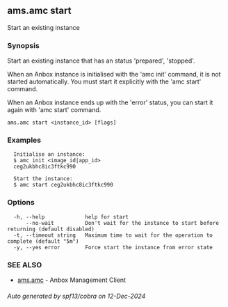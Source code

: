 ## ams.amc start

Start an existing instance

### Synopsis

Start an existing instance that has an status 'prepared', 'stopped'.

When an Anbox instance is initialised with the 'amc init' command, it is not started automatically.
You must start it explicitly with the 'amc start' command.

When an Anbox instance ends up with the 'error' status, you can start it again with 'amc start' command.


```
ams.amc start <instance_id> [flags]
```

### Examples

```
  Initialise an instance:
  $ amc init <image_id|app_id>
  ceg2ukbhc8ic3ftkc990

  Start the instance:
  $ amc start ceg2ukbhc8ic3ftkc990
```

### Options

```
  -h, --help             help for start
      --no-wait          Don't wait for the instance to start before returning (default disabled)
  -t, --timeout string   Maximum time to wait for the operation to complete (default "5m")
  -y, --yes error        Force start the instance from error state
```

### SEE ALSO

* [ams.amc](ams.amc.md)	 - Anbox Management Client

###### Auto generated by spf13/cobra on 12-Dec-2024
